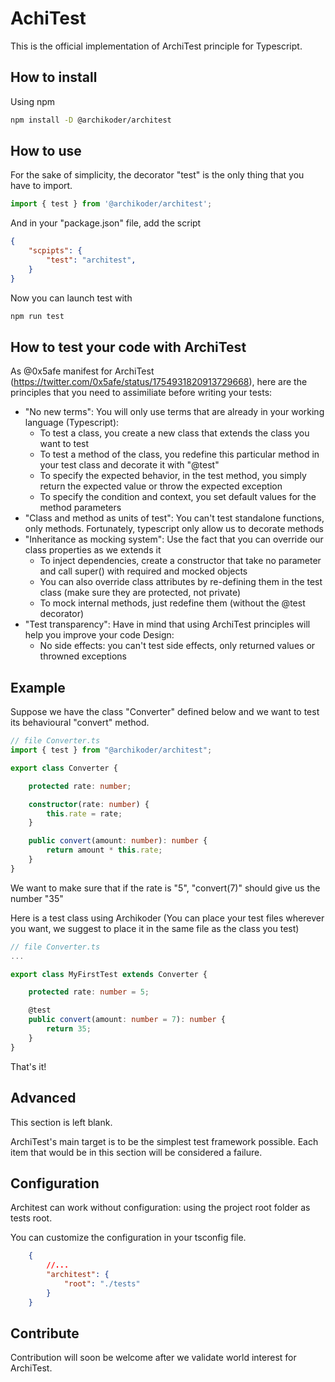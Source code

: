# AchiTest

This is the official implementation of ArchiTest principle for Typescript.

## How to install

Using npm
```bash
npm install -D @archikoder/architest
```

## How to use

For the sake of simplicity, the decorator "test" is the only thing that you have to import.

```typescript
import { test } from '@archikoder/architest';
```

And in your "package.json" file, add the script
```json
{
    "scpipts": {
        "test": "architest",
    }
}
```
Now you can launch test with
```bash
npm run test
```
## How to test your code with ArchiTest

As @0x5afe manifest for ArchiTest (https://twitter.com/0x5afe/status/1754931820913729668), here are the principles that you need to assimiliate before writing your tests: 

- "No new terms": You will only use terms that are already in your working language (Typescript):
    - To test a class, you create a new class that extends the class you want to test
    - To test a method of the class, you redefine this particular method in your test class and decorate it with "@test"
    - To specify the expected behavior, in the test method, you simply return the expected value or throw the expected exception
    - To specify the condition and context, you set default values for the method parameters
- "Class and method as units of test": You can't test standalone functions, only methods. Fortunately, typescript only allow us to decorate methods
- "Inheritance as mocking system": Use the fact that you can override our class properties as we extends it
    - To inject dependencies, create a constructor that take no parameter and call super() with required and mocked objects
    - You can also override class attributes by re-defining them in the test class (make sure they are protected, not private)
    - To mock internal methods, just redefine them (without the @test decorator)
- "Test transparency": Have in mind that using ArchiTest principles will help you improve your code Design:
    - No side effects: you can't test side effects, only returned values or throwned exceptions

## Example

Suppose we have the class "Converter" defined below and we want to test its behavioural "convert" method.
```typescript
// file Converter.ts
import { test } from "@archikoder/architest";

export class Converter {

    protected rate: number;

    constructor(rate: number) {
        this.rate = rate;
    }

    public convert(amount: number): number {
        return amount * this.rate;
    }
}
```
We want to make sure that if the rate is "5", "convert(7)" should give us the number "35"

Here is a test class using Archikoder (You can place your test files wherever you want, we suggest to place it in the same file as the class you test)

```typescript
// file Converter.ts
...

export class MyFirstTest extends Converter {

    protected rate: number = 5;

    @test
    public convert(amount: number = 7): number {
        return 35;
    }
}
```
That's it!

## Advanced

This section is left blank.

ArchiTest's main target is to be the simplest test framework possible. Each item that would be in this section will be considered a failure.

## Configuration

Architest can work without configuration: using the project root folder as tests root.

You can customize the configuration in your tsconfig file.

```json
    {
        //...
        "architest": {
            "root": "./tests"
        }
    }
```

## Contribute

Contribution will soon be welcome after we validate world interest for ArchiTest.